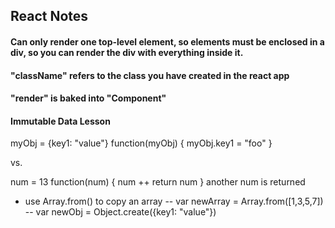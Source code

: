 ## React Notes

#### Can only render one top-level element, so elements must be enclosed in a div, so you can render the div with everything inside it.
#### "className" refers to the class you have created in the react app
#### "render" is baked into "Component"

#### Immutable Data Lesson
myObj = {key1: "value"}
function(myObj) {
  myObj.key1 = "foo"
}

vs.

num = 13
function(num) {
  num ++
  return num
}
another num is returned

- use Array.from() to copy an array
-- var newArray = Array.from([1,3,5,7])
-- var newObj = Object.create({key1: "value"})